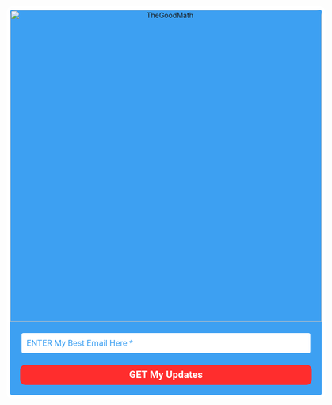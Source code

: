 <style type="text/css">
  @import url(https://fonts.googleapis.com/css?family=Open+Sans:400,400italic,700,700italic);
</style>
<style type="text/css">
  @import url(https://fonts.googleapis.com/css?family=Roboto:400,400italic,700,700italic);
</style>
<style type="text/css">
  .ml-form-embedSubmitLoad{display:inline-block;width:20px;height:20px}.ml-form-embedSubmitLoad:after{content:" ";display:block;width:11px;height:11px;margin:1px;border-radius:50%;border:4px solid #fff;border-color:#fff #fff #fff transparent;animation:ml-form-embedSubmitLoad 1.2s linear infinite}@keyframes ml-form-embedSubmitLoad{0%{transform:rotate(0)}100%{transform:rotate(360deg)}}#mlb2-2301916.ml-form-embedContainer{box-sizing:border-box;display:table;margin:0 auto;position:static;width:100%!important}#mlb2-2301916.ml-form-embedContainer button,#mlb2-2301916.ml-form-embedContainer h4,#mlb2-2301916.ml-form-embedContainer p,#mlb2-2301916.ml-form-embedContainer span{text-transform:none!important;letter-spacing:normal!important}#mlb2-2301916.ml-form-embedContainer .ml-form-embedWrapper{background-color:#3da0f2;border-width:7px;border-color:#fff;border-radius:10px;border-style:solid;box-sizing:border-box;display:inline-block!important;margin:0;padding:0;position:relative}#mlb2-2301916.ml-form-embedContainer .ml-form-embedWrapper.embedDefault,#mlb2-2301916.ml-form-embedContainer .ml-form-embedWrapper.embedPopup{width:750px}#mlb2-2301916.ml-form-embedContainer .ml-form-embedWrapper.embedForm{max-width:750px;width:100%}#mlb2-2301916.ml-form-embedContainer .ml-form-align-left{text-align:left}#mlb2-2301916.ml-form-embedContainer .ml-form-align-center{text-align:center}#mlb2-2301916.ml-form-embedContainer .ml-form-align-default{display:table-cell!important;vertical-align:middle!important;text-align:center!important}#mlb2-2301916.ml-form-embedContainer .ml-form-align-right{text-align:right}#mlb2-2301916.ml-form-embedContainer .ml-form-embedWrapper .ml-form-embedHeader img{border-top-left-radius:10px;border-top-right-radius:10px;height:auto;margin:0 auto!important;max-width:100%;width:629px}#mlb2-2301916.ml-form-embedContainer .ml-form-embedWrapper .ml-form-embedBody,#mlb2-2301916.ml-form-embedContainer .ml-form-embedWrapper .ml-form-successBody{padding:20px 20px 0 20px}#mlb2-2301916.ml-form-embedContainer .ml-form-embedWrapper .ml-form-embedBody.ml-form-embedBodyHorizontal{padding-bottom:0}#mlb2-2301916.ml-form-embedContainer .ml-form-embedWrapper .ml-form-embedBody .ml-form-embedContent,#mlb2-2301916.ml-form-embedContainer .ml-form-embedWrapper .ml-form-successBody .ml-form-successContent{margin:0 0 20px 0}#mlb2-2301916.ml-form-embedContainer .ml-form-embedWrapper .ml-form-embedBody .ml-form-embedContent h4,#mlb2-2301916.ml-form-embedContainer .ml-form-embedWrapper .ml-form-successBody .ml-form-successContent h4{color:#ff3;font-family:Roboto,Arial,Helvetica,sans-serif;font-size:39px;font-weight:700;margin:0 0 10px 0;text-align:center;word-break:break-word}#mlb2-2301916.ml-form-embedContainer .ml-form-embedWrapper .ml-form-embedBody .ml-form-embedContent p,#mlb2-2301916.ml-form-embedContainer .ml-form-embedWrapper .ml-form-successBody .ml-form-successContent p{color:#ff3;font-family:Roboto,Arial,Helvetica,sans-serif;font-size:24px;font-weight:400;line-height:30px;margin:0 0 10px 0;text-align:center}#mlb2-2301916.ml-form-embedContainer .ml-form-embedWrapper .ml-form-embedBody .ml-form-embedContent ol,#mlb2-2301916.ml-form-embedContainer .ml-form-embedWrapper .ml-form-embedBody .ml-form-embedContent ul,#mlb2-2301916.ml-form-embedContainer .ml-form-embedWrapper .ml-form-successBody .ml-form-successContent ol,#mlb2-2301916.ml-form-embedContainer .ml-form-embedWrapper .ml-form-successBody .ml-form-successContent ul{color:#ff3;font-family:Roboto,Arial,Helvetica,sans-serif;font-size:24px}#mlb2-2301916.ml-form-embedContainer .ml-form-embedWrapper .ml-form-embedBody .ml-form-embedContent p a,#mlb2-2301916.ml-form-embedContainer .ml-form-embedWrapper .ml-form-successBody .ml-form-successContent p a{color:#000;text-decoration:underline}#mlb2-2301916.ml-form-embedContainer .ml-form-embedWrapper .ml-block-form .ml-field-group{text-align:left!important}#mlb2-2301916.ml-form-embedContainer .ml-form-embedWrapper .ml-block-form .ml-field-group label{margin-bottom:5px;color:#333;font-size:18px;font-family:Roboto,Arial,Helvetica,sans-serif;font-weight:700;font-style:normal;text-decoration:none;display:inline-block;line-height:24px}#mlb2-2301916.ml-form-embedContainer .ml-form-embedWrapper .ml-form-embedBody .ml-form-embedContent p:last-child,#mlb2-2301916.ml-form-embedContainer .ml-form-embedWrapper .ml-form-successBody .ml-form-successContent p:last-child{margin:0}#mlb2-2301916.ml-form-embedContainer .ml-form-embedWrapper .ml-form-embedBody form{margin:0;width:100%}#mlb2-2301916.ml-form-embedContainer .ml-form-embedWrapper .ml-form-embedBody .ml-form-checkboxRow,#mlb2-2301916.ml-form-embedContainer .ml-form-embedWrapper .ml-form-embedBody .ml-form-formContent{margin:0 0 20px 0;width:100%}#mlb2-2301916.ml-form-embedContainer .ml-form-embedWrapper .ml-form-embedBody .ml-form-checkboxRow{float:left}#mlb2-2301916.ml-form-embedContainer .ml-form-embedWrapper .ml-form-embedBody .ml-form-formContent.horozintalForm{margin:0;padding:0 0 20px 0;width:100%;height:auto;float:left}#mlb2-2301916.ml-form-embedContainer .ml-form-embedWrapper .ml-form-embedBody .ml-form-fieldRow{margin:0 0 10px 0;width:100%}#mlb2-2301916.ml-form-embedContainer .ml-form-embedWrapper .ml-form-embedBody .ml-form-fieldRow.ml-last-item{margin:0}#mlb2-2301916.ml-form-embedContainer .ml-form-embedWrapper .ml-form-embedBody .ml-form-fieldRow.ml-formfieldHorizintal{margin:0}#mlb2-2301916.ml-form-embedContainer .ml-form-embedWrapper .ml-form-embedBody .ml-form-fieldRow input{background-color:#fff!important;color:#3da0f2!important;border-color:#3da0f2!important;border-radius:7px!important;border-style:solid!important;border-width:3px!important;font-family:Roboto,Arial,Helvetica,sans-serif;font-size:17px!important;height:auto;line-height:21px!important;margin-bottom:0;margin-top:0;margin-left:0;margin-right:0;padding:10px 10px!important;width:100%!important;box-sizing:border-box!important;max-width:100%!important}#mlb2-2301916.ml-form-embedContainer .ml-form-embedWrapper .ml-form-embedBody .ml-form-fieldRow input::-webkit-input-placeholder,#mlb2-2301916.ml-form-embedContainer .ml-form-embedWrapper .ml-form-embedBody .ml-form-horizontalRow input::-webkit-input-placeholder{color:#3da0f2}#mlb2-2301916.ml-form-embedContainer .ml-form-embedWrapper .ml-form-embedBody .ml-form-fieldRow input::-moz-placeholder,#mlb2-2301916.ml-form-embedContainer .ml-form-embedWrapper .ml-form-embedBody .ml-form-horizontalRow input::-moz-placeholder{color:#3da0f2}#mlb2-2301916.ml-form-embedContainer .ml-form-embedWrapper .ml-form-embedBody .ml-form-fieldRow input:-ms-input-placeholder,#mlb2-2301916.ml-form-embedContainer .ml-form-embedWrapper .ml-form-embedBody .ml-form-horizontalRow input:-ms-input-placeholder{color:#3da0f2}#mlb2-2301916.ml-form-embedContainer .ml-form-embedWrapper .ml-form-embedBody .ml-form-fieldRow input:-moz-placeholder,#mlb2-2301916.ml-form-embedContainer .ml-form-embedWrapper .ml-form-embedBody .ml-form-horizontalRow input:-moz-placeholder{color:#3da0f2}#mlb2-2301916.ml-form-embedContainer .ml-form-embedWrapper .ml-form-embedBody .ml-form-fieldRow textarea,#mlb2-2301916.ml-form-embedContainer .ml-form-embedWrapper .ml-form-embedBody .ml-form-horizontalRow textarea{background-color:#fff!important;color:#3da0f2!important;border-color:#3da0f2!important;border-radius:7px!important;border-style:solid!important;border-width:3px!important;font-family:Roboto,Arial,Helvetica,sans-serif;font-size:17px!important;height:auto;line-height:21px!important;margin-bottom:0;margin-top:0;padding:10px 10px!important;width:100%!important;box-sizing:border-box!important;max-width:100%!important}#mlb2-2301916.ml-form-embedContainer .ml-form-embedWrapper .ml-form-embedBody .ml-form-checkboxRow .label-description::before,#mlb2-2301916.ml-form-embedContainer .ml-form-embedWrapper .ml-form-embedBody .ml-form-embedPermissions .ml-form-embedPermissionsOptionsCheckbox .label-description::before,#mlb2-2301916.ml-form-embedContainer .ml-form-embedWrapper .ml-form-embedBody .ml-form-fieldRow .custom-checkbox .custom-control-label::before,#mlb2-2301916.ml-form-embedContainer .ml-form-embedWrapper .ml-form-embedBody .ml-form-fieldRow .custom-radio .custom-control-label::before,#mlb2-2301916.ml-form-embedContainer .ml-form-embedWrapper .ml-form-embedBody .ml-form-horizontalRow .custom-checkbox .custom-control-label::before,#mlb2-2301916.ml-form-embedContainer .ml-form-embedWrapper .ml-form-embedBody .ml-form-horizontalRow .custom-radio .custom-control-label::before,#mlb2-2301916.ml-form-embedContainer .ml-form-embedWrapper .ml-form-embedBody .ml-form-interestGroupsRow .ml-form-interestGroupsRowCheckbox .label-description::before{border-color:#3da0f2!important;background-color:#fff!important}#mlb2-2301916.ml-form-embedContainer .ml-form-embedWrapper .ml-form-embedBody .ml-form-fieldRow input.custom-control-input[type=checkbox]{box-sizing:border-box;padding:0;position:absolute;z-index:-1;opacity:0;margin-top:5px;margin-left:-24px;overflow:visible}#mlb2-2301916.ml-form-embedContainer .ml-form-embedWrapper .ml-form-embedBody .ml-form-checkboxRow .label-description::before,#mlb2-2301916.ml-form-embedContainer .ml-form-embedWrapper .ml-form-embedBody .ml-form-embedPermissions .ml-form-embedPermissionsOptionsCheckbox .label-description::before,#mlb2-2301916.ml-form-embedContainer .ml-form-embedWrapper .ml-form-embedBody .ml-form-fieldRow .custom-checkbox .custom-control-label::before,#mlb2-2301916.ml-form-embedContainer .ml-form-embedWrapper .ml-form-embedBody .ml-form-horizontalRow .custom-checkbox .custom-control-label::before,#mlb2-2301916.ml-form-embedContainer .ml-form-embedWrapper .ml-form-embedBody .ml-form-interestGroupsRow .ml-form-interestGroupsRowCheckbox .label-description::before{border-radius:4px!important}#mlb2-2301916.ml-form-embedContainer .ml-form-embedWrapper .ml-form-embedBody .ml-form-checkboxRow input[type=checkbox]:checked~.label-description::after,#mlb2-2301916.ml-form-embedContainer .ml-form-embedWrapper .ml-form-embedBody .ml-form-embedPermissions .ml-form-embedPermissionsOptionsCheckbox input[type=checkbox]:checked~.label-description::after,#mlb2-2301916.ml-form-embedContainer .ml-form-embedWrapper .ml-form-embedBody .ml-form-fieldRow .custom-checkbox .custom-control-input:checked~.custom-control-label::after,#mlb2-2301916.ml-form-embedContainer .ml-form-embedWrapper .ml-form-embedBody .ml-form-horizontalRow .custom-checkbox .custom-control-input:checked~.custom-control-label::after,#mlb2-2301916.ml-form-embedContainer .ml-form-embedWrapper .ml-form-embedBody .ml-form-interestGroupsRow .ml-form-interestGroupsRowCheckbox input[type=checkbox]:checked~.label-description::after{background-color:#fff;mask-image:url(https://bucket.mlcdn.com/images/default/arrow.svg);-webkit-mask-image:url(https://bucket.mlcdn.com/images/default/arrow.svg)}#mlb2-2301916.ml-form-embedContainer .ml-form-embedWrapper .ml-form-embedBody .ml-form-fieldRow .custom-radio .custom-control-input:checked~.custom-control-label::after{background-color:#fff;mask-image:url(https://bucket.mlcdn.com/images/default/circle.svg);-webkit-mask-image:url(https://bucket.mlcdn.com/images/default/circle.svg)}#mlb2-2301916.ml-form-embedContainer .ml-form-embedWrapper .ml-form-embedBody .ml-form-checkboxRow input[type=checkbox]:checked~.label-description::before,#mlb2-2301916.ml-form-embedContainer .ml-form-embedWrapper .ml-form-embedBody .ml-form-embedPermissions .ml-form-embedPermissionsOptionsCheckbox input[type=checkbox]:checked~.label-description::before,#mlb2-2301916.ml-form-embedContainer .ml-form-embedWrapper .ml-form-embedBody .ml-form-fieldRow .custom-checkbox .custom-control-input:checked~.custom-control-label::before,#mlb2-2301916.ml-form-embedContainer .ml-form-embedWrapper .ml-form-embedBody .ml-form-fieldRow .custom-radio .custom-control-input:checked~.custom-control-label::before,#mlb2-2301916.ml-form-embedContainer .ml-form-embedWrapper .ml-form-embedBody .ml-form-horizontalRow .custom-checkbox .custom-control-input:checked~.custom-control-label::before,#mlb2-2301916.ml-form-embedContainer .ml-form-embedWrapper .ml-form-embedBody .ml-form-horizontalRow .custom-radio .custom-control-input:checked~.custom-control-label::before,#mlb2-2301916.ml-form-embedContainer .ml-form-embedWrapper .ml-form-embedBody .ml-form-interestGroupsRow .ml-form-interestGroupsRowCheckbox input[type=checkbox]:checked~.label-description::before{border-color:#ff2d2d!important;background-color:#ff2d2d!important;color:#fff!important}#mlb2-2301916.ml-form-embedContainer .ml-form-embedWrapper .ml-form-embedBody .ml-form-fieldRow .custom-checkbox .custom-control-label::after,#mlb2-2301916.ml-form-embedContainer .ml-form-embedWrapper .ml-form-embedBody .ml-form-fieldRow .custom-checkbox .custom-control-label::before,#mlb2-2301916.ml-form-embedContainer .ml-form-embedWrapper .ml-form-embedBody .ml-form-fieldRow .custom-radio .custom-control-label::after,#mlb2-2301916.ml-form-embedContainer .ml-form-embedWrapper .ml-form-embedBody .ml-form-fieldRow .custom-radio .custom-control-label::before,#mlb2-2301916.ml-form-embedContainer .ml-form-embedWrapper .ml-form-embedBody .ml-form-horizontalRow .custom-checkbox .custom-control-label::after,#mlb2-2301916.ml-form-embedContainer .ml-form-embedWrapper .ml-form-embedBody .ml-form-horizontalRow .custom-checkbox .custom-control-label::before,#mlb2-2301916.ml-form-embedContainer .ml-form-embedWrapper .ml-form-embedBody .ml-form-horizontalRow .custom-radio .custom-control-label::after,#mlb2-2301916.ml-form-embedContainer .ml-form-embedWrapper .ml-form-embedBody .ml-form-horizontalRow .custom-radio .custom-control-label::before{top:8;box-sizing:border-box}#mlb2-2301916.ml-form-embedContainer .ml-form-embedWrapper .ml-form-embedBody .ml-form-checkboxRow .label-description::after,#mlb2-2301916.ml-form-embedContainer .ml-form-embedWrapper .ml-form-embedBody .ml-form-checkboxRow .label-description::before,#mlb2-2301916.ml-form-embedContainer .ml-form-embedWrapper .ml-form-embedBody .ml-form-embedPermissions .ml-form-embedPermissionsOptionsCheckbox .label-description::after,#mlb2-2301916.ml-form-embedContainer .ml-form-embedWrapper .ml-form-embedBody .ml-form-embedPermissions .ml-form-embedPermissionsOptionsCheckbox .label-description::before{top:6px!important;box-sizing:border-box!important}#mlb2-2301916.ml-form-embedContainer .ml-form-embedWrapper .ml-form-embedBody .ml-form-checkboxRow .label-description::after,#mlb2-2301916.ml-form-embedContainer .ml-form-embedWrapper .ml-form-embedBody .ml-form-checkboxRow .label-description::before{top:0!important;box-sizing:border-box!important}#mlb2-2301916.ml-form-embedContainer .ml-form-embedWrapper .ml-form-embedBody .ml-form-interestGroupsRow .ml-form-interestGroupsRowCheckbox .label-description::after{top:3px!important;box-sizing:border-box!important;position:absolute;left:-21px;display:block;width:10px;height:10px;content:""}#mlb2-2301916.ml-form-embedContainer .ml-form-embedWrapper .ml-form-embedBody .ml-form-interestGroupsRow .ml-form-interestGroupsRowCheckbox .label-description::before{top:0!important;box-sizing:border-box!important}#mlb2-2301916.ml-form-embedContainer .ml-form-embedWrapper .ml-form-embedBody .custom-control-label::before{position:absolute;top:4px;left:-24px;display:block;width:16px;height:16px;pointer-events:none;content:"";background-color:#fff;border:#adb5bd solid 1px;border-radius:50%}#mlb2-2301916.ml-form-embedContainer .ml-form-embedWrapper .ml-form-embedBody .custom-control-label::after{position:absolute;top:11px!important;left:-21px;display:block;width:10px;height:10px;content:""}#mlb2-2301916.ml-form-embedContainer .ml-form-embedWrapper .ml-form-embedBody .ml-form-checkboxRow .label-description::before,#mlb2-2301916.ml-form-embedContainer .ml-form-embedWrapper .ml-form-embedBody .ml-form-embedPermissions .ml-form-embedPermissionsOptionsCheckbox .label-description::before,#mlb2-2301916.ml-form-embedContainer .ml-form-embedWrapper .ml-form-embedBody .ml-form-interestGroupsRow .ml-form-interestGroupsRowCheckbox .label-description::before{position:absolute;top:4px;left:-24px;display:block;width:16px;height:16px;pointer-events:none;content:"";background-color:#fff;border:#adb5bd solid 1px;border-radius:50%}#mlb2-2301916.ml-form-embedContainer .ml-form-embedWrapper .ml-form-embedBody .ml-form-embedPermissions .ml-form-embedPermissionsOptionsCheckbox .label-description::after{position:absolute;top:9px!important;left:-21px;display:block;width:10px;height:10px;content:""}#mlb2-2301916.ml-form-embedContainer .ml-form-embedWrapper .ml-form-embedBody .ml-form-checkboxRow .label-description::after{position:absolute;top:3px!important;left:-21px;display:block;width:10px;height:10px;content:""}#mlb2-2301916.ml-form-embedContainer .ml-form-embedWrapper .ml-form-embedBody .custom-radio .custom-control-label::after{background:no-repeat 50%/50% 50%}#mlb2-2301916.ml-form-embedContainer .ml-form-embedWrapper .ml-form-embedBody .custom-checkbox .custom-control-label::after,#mlb2-2301916.ml-form-embedContainer .ml-form-embedWrapper .ml-form-embedBody .ml-form-checkboxRow .label-description::after,#mlb2-2301916.ml-form-embedContainer .ml-form-embedWrapper .ml-form-embedBody .ml-form-embedPermissions .ml-form-embedPermissionsOptionsCheckbox .label-description::after,#mlb2-2301916.ml-form-embedContainer .ml-form-embedWrapper .ml-form-embedBody .ml-form-interestGroupsRow .ml-form-interestGroupsRowCheckbox .label-description::after{background:no-repeat 50%/50% 50%}#mlb2-2301916.ml-form-embedContainer .ml-form-embedWrapper .ml-form-embedBody .ml-form-fieldRow .custom-control,#mlb2-2301916.ml-form-embedContainer .ml-form-embedWrapper .ml-form-embedBody .ml-form-horizontalRow .custom-control{position:relative;display:block;min-height:1.5rem;padding-left:1.5rem}#mlb2-2301916.ml-form-embedContainer .ml-form-embedWrapper .ml-form-embedBody .ml-form-fieldRow .custom-checkbox .custom-control-input,#mlb2-2301916.ml-form-embedContainer .ml-form-embedWrapper .ml-form-embedBody .ml-form-fieldRow .custom-radio .custom-control-input,#mlb2-2301916.ml-form-embedContainer .ml-form-embedWrapper .ml-form-embedBody .ml-form-horizontalRow .custom-checkbox .custom-control-input,#mlb2-2301916.ml-form-embedContainer .ml-form-embedWrapper .ml-form-embedBody .ml-form-horizontalRow .custom-radio .custom-control-input{position:absolute;z-index:-1;opacity:0;box-sizing:border-box;padding:0}#mlb2-2301916.ml-form-embedContainer .ml-form-embedWrapper .ml-form-embedBody .ml-form-fieldRow .custom-checkbox .custom-control-label,#mlb2-2301916.ml-form-embedContainer .ml-form-embedWrapper .ml-form-embedBody .ml-form-fieldRow .custom-radio .custom-control-label,#mlb2-2301916.ml-form-embedContainer .ml-form-embedWrapper .ml-form-embedBody .ml-form-horizontalRow .custom-checkbox .custom-control-label,#mlb2-2301916.ml-form-embedContainer .ml-form-embedWrapper .ml-form-embedBody .ml-form-horizontalRow .custom-radio .custom-control-label{color:#000;font-size:18px!important;font-family:Roboto,Arial,Helvetica,sans-serif;line-height:28px;margin-bottom:0;position:relative;vertical-align:top;font-style:normal;font-weight:700}#mlb2-2301916.ml-form-embedContainer .ml-form-embedWrapper .ml-form-embedBody .ml-form-fieldRow .custom-select,#mlb2-2301916.ml-form-embedContainer .ml-form-embedWrapper .ml-form-embedBody .ml-form-horizontalRow .custom-select{background-color:#fff!important;color:#3da0f2!important;border-color:#3da0f2!important;border-radius:7px!important;border-style:solid!important;border-width:3px!important;font-family:Roboto,Arial,Helvetica,sans-serif;font-size:17px!important;line-height:20px!important;margin-bottom:0;margin-top:0;padding:10px 28px 10px 12px!important;width:100%!important;box-sizing:border-box!important;max-width:100%!important;height:auto;display:inline-block;vertical-align:middle;background:url(https://bucket.mlcdn.com/images/default/dropdown.svg) no-repeat right .75rem center/8px 10px;-webkit-appearance:none;-moz-appearance:none;appearance:none}#mlb2-2301916.ml-form-embedContainer .ml-form-embedWrapper .ml-form-embedBody .ml-form-horizontalRow{height:auto;width:100%;float:left}.ml-form-formContent.horozintalForm .ml-form-horizontalRow .ml-input-horizontal{width:70%;float:left}.ml-form-formContent.horozintalForm .ml-form-horizontalRow .ml-button-horizontal{width:30%;float:left}.ml-form-formContent.horozintalForm .ml-form-horizontalRow .ml-button-horizontal.labelsOn{padding-top:29px}.ml-form-formContent.horozintalForm .ml-form-horizontalRow .horizontal-fields{box-sizing:border-box;float:left;padding-right:10px}#mlb2-2301916.ml-form-embedContainer .ml-form-embedWrapper .ml-form-embedBody .ml-form-horizontalRow input{background-color:#fff;color:#3da0f2;border-color:#3da0f2;border-radius:7px;border-style:solid;border-width:3px;font-family:Roboto,Arial,Helvetica,sans-serif;font-size:17px;line-height:20px;margin-bottom:0;margin-top:0;padding:10px 10px;width:100%;box-sizing:border-box;overflow-y:initial}#mlb2-2301916.ml-form-embedContainer .ml-form-embedWrapper .ml-form-embedBody .ml-form-horizontalRow button{background-color:#ff2d2d!important;border-color:#ff2d2d;border-style:solid;border-width:3px;border-radius:11px;box-shadow:none;color:#fff!important;cursor:pointer;font-family:Roboto,Arial,Helvetica,sans-serif;font-size:20px!important;font-weight:700;line-height:20px;margin:0!important;padding:10px!important;width:100%;height:auto}#mlb2-2301916.ml-form-embedContainer .ml-form-embedWrapper .ml-form-embedBody .ml-form-horizontalRow button:hover{background-color:red!important;border-color:red!important}#mlb2-2301916.ml-form-embedContainer .ml-form-embedWrapper .ml-form-embedBody .ml-form-checkboxRow input[type=checkbox]{box-sizing:border-box;padding:0;position:absolute;z-index:-1;opacity:0;margin-top:5px;margin-left:-24px;overflow:visible}#mlb2-2301916.ml-form-embedContainer .ml-form-embedWrapper .ml-form-embedBody .ml-form-checkboxRow .label-description{color:#000;display:block;font-family:'Open Sans',Arial,Helvetica,sans-serif;font-size:12px;text-align:left;margin-bottom:0;position:relative;vertical-align:top}#mlb2-2301916.ml-form-embedContainer .ml-form-embedWrapper .ml-form-embedBody .ml-form-checkboxRow label{font-weight:400;margin:0;padding:0;position:relative;display:block;min-height:24px;padding-left:24px}#mlb2-2301916.ml-form-embedContainer .ml-form-embedWrapper .ml-form-embedBody .ml-form-checkboxRow label a{color:#000;text-decoration:underline}#mlb2-2301916.ml-form-embedContainer .ml-form-embedWrapper .ml-form-embedBody .ml-form-checkboxRow label p{color:#000!important;font-family:'Open Sans',Arial,Helvetica,sans-serif!important;font-size:12px!important;font-weight:400!important;line-height:18px!important;padding:0!important;margin:0 5px 0 0!important}#mlb2-2301916.ml-form-embedContainer .ml-form-embedWrapper .ml-form-embedBody .ml-form-checkboxRow label p:last-child{margin:0}#mlb2-2301916.ml-form-embedContainer .ml-form-embedWrapper .ml-form-embedBody .ml-form-embedSubmit{margin:0 0 20px 0;float:left;width:100%}#mlb2-2301916.ml-form-embedContainer .ml-form-embedWrapper .ml-form-embedBody .ml-form-embedSubmit button{background-color:#ff2d2d!important;border:none!important;border-radius:11px!important;box-shadow:none!important;color:#fff!important;cursor:pointer;font-family:Roboto,Arial,Helvetica,sans-serif!important;font-size:20px!important;font-weight:700!important;line-height:21px!important;height:auto;padding:10px!important;width:100%!important;box-sizing:border-box!important}#mlb2-2301916.ml-form-embedContainer .ml-form-embedWrapper .ml-form-embedBody .ml-form-embedSubmit button.loading{display:none}#mlb2-2301916.ml-form-embedContainer .ml-form-embedWrapper .ml-form-embedBody .ml-form-embedSubmit button:hover{background-color:red!important}.ml-subscribe-close{width:30px;height:30px;background:url(https://bucket.mlcdn.com/images/default/modal_close.png) no-repeat;background-size:30px;cursor:pointer;margin-top:-10px;margin-right:-10px;position:absolute;top:0;right:0}.ml-error input{background:url(https://bucket.mlcdn.com/images/default/error-icon.png) 98% center no-repeat #fff!important;background-size:24px 24px!important}.ml-error .label-description,.ml-error .label-description p,.ml-error .label-description p a,.ml-error label:first-child{color:red!important}#mlb2-2301916.ml-form-embedContainer .ml-form-embedWrapper .ml-form-embedBody .ml-form-checkboxRow.ml-error .label-description p,#mlb2-2301916.ml-form-embedContainer .ml-form-embedWrapper .ml-form-embedBody .ml-form-checkboxRow.ml-error .label-description p:first-letter{color:red!important}@media only screen and (max-width:750px){.ml-form-embedWrapper.embedDefault,.ml-form-embedWrapper.embedPopup{width:100%!important}.ml-form-formContent.horozintalForm{float:left!important}.ml-form-formContent.horozintalForm .ml-form-horizontalRow{height:auto!important;width:100%!important;float:left!important}.ml-form-formContent.horozintalForm .ml-form-horizontalRow .ml-input-horizontal{width:100%!important}.ml-form-formContent.horozintalForm .ml-form-horizontalRow .ml-input-horizontal>div{padding-right:0!important;padding-bottom:10px}.ml-form-formContent.horozintalForm .ml-button-horizontal{width:100%!important}.ml-form-formContent.horozintalForm .ml-button-horizontal.labelsOn{padding-top:0!important}}
</style>
<div id="mlb2-2301916" class="ml-form-embedContainer ml-subscribe-form ml-subscribe-form-2301916">
  <div class="ml-form-align-center">
    <div class="ml-form-embedWrapper embedForm">
      <div class="ml-form-embedHeader">
        <img src="https://bucket.mlcdn.com/a/1498/1498536/images/87aa0f69c4ce473a08194ffdca93778e0a886ef1.png" alt="TheGoodMath" border="0" style="display:block">
      </div>
      <div class="ml-form-embedBody ml-form-embedBodyDefault row-form">
        <div class="ml-form-embedContent" style="margin-bottom:0"></div>
        <form class="ml-block-form" action="https://app.mailerlite.com/webforms/submit/g1t2k6" data-code="g1t2k6" method="post" target="_blank">
          <div class="ml-form-formContent">
            <div class="ml-form-fieldRow ml-last-item">
              <div class="ml-field-group ml-field-email ml-validate-email ml-validate-required">
                <input type="email" class="form-control" data-inputmask="" name="fields[email]" placeholder="ENTER My Best Email Here *" autocomplete="email">
              </div>
            </div>
          </div>
          <input type="hidden" name="ml-submit" value="1">
          <div class="ml-form-embedSubmit">
            <button type="submit" class="primary">GET My Updates</button>
            <button disabled="disabled" style="display:none" type="button" class="loading"> <div class="ml-form-embedSubmitLoad"><div></div><div></div><div></div><div></div></div> </button>
          </div>
        </form>
      </div>
      <div class="ml-form-successBody row-success" style="display:none">
        <div class="ml-form-successContent">
          <h4>Thank you</h4>
          <p style="text-align:center">You've&nbsp;<strong>SUCCESSFULLY&nbsp;</strong>joined to Get <strong>FREE&nbsp;</strong>updates.<br><br><strong></strong></p>
          <p></p>
        </div>
      </div>
    </div>
  </div>
</div>
<script>
  function ml_webform_success_2301916(){var r=ml_jQuery||jQuery;r(".ml-subscribe-form-2301916 .row-success").show(),r(".ml-subscribe-form-2301916 .row-form").hide()}
</script>
<img src="https://track.mailerlite.com/webforms/o/2301916/g1t2k6?v1597259444" width="1" height="1" style="max-width:1px;max-height:1px;visibility:hidden;padding:0;margin:0;display:block" alt="." border="0">
<script src="https://static.mailerlite.com/js/w/webforms.min.js?v5c5d99c28cfe49b41fe82455507d7558" type="text/javascript"></script>